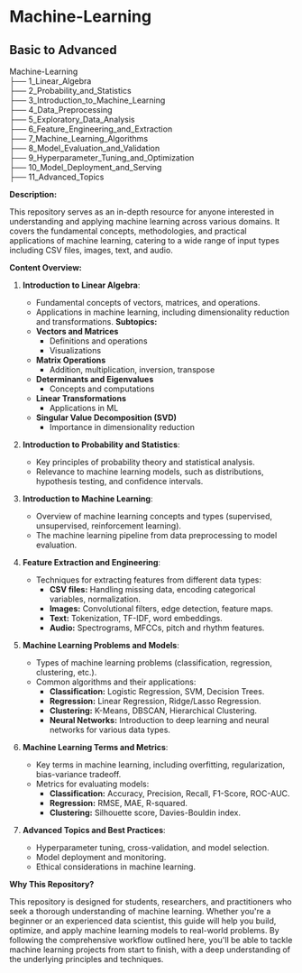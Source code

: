 # Machine-Learning
## Basic to Advanced

Machine-Learning<br/>
├── 1_Linear_Algebra <br/>
├── 2_Probability_and_Statistics <br/>
├── 3_Introduction_to_Machine_Learning<br/>
├── 4_Data_Preprocessing<br/>
├── 5_Exploratory_Data_Analysis<br/>
├── 6_Feature_Engineering_and_Extraction<br/>
├── 7_Machine_Learning_Algorithms<br/>
├── 8_Model_Evaluation_and_Validation<br/>
├── 9_Hyperparameter_Tuning_and_Optimization<br/>
├── 10_Model_Deployment_and_Serving<br/>
├── 11_Advanced_Topics<br/>


**Description:**

This repository serves as an in-depth resource for anyone interested in understanding and applying machine learning across various domains. It covers the fundamental concepts, methodologies, and practical applications of machine learning, catering to a wide range of input types including CSV files, images, text, and audio.

**Content Overview:**

1. **Introduction to Linear Algebra**:
   - Fundamental concepts of vectors, matrices, and operations.
   - Applications in machine learning, including dimensionality reduction and transformations.
   **Subtopics:**
   - **Vectors and Matrices**
     - Definitions and operations
     - Visualizations
   - **Matrix Operations**
     - Addition, multiplication, inversion, transpose
   - **Determinants and Eigenvalues**
     - Concepts and computations
   - **Linear Transformations**
     - Applications in ML
   - **Singular Value Decomposition (SVD)**
     - Importance in dimensionality reduction

2. **Introduction to Probability and Statistics**:
   - Key principles of probability theory and statistical analysis.
   - Relevance to machine learning models, such as distributions, hypothesis testing, and confidence intervals.

3. **Introduction to Machine Learning**:
   - Overview of machine learning concepts and types (supervised, unsupervised, reinforcement learning).
   - The machine learning pipeline from data preprocessing to model evaluation.

4. **Feature Extraction and Engineering**:
   - Techniques for extracting features from different data types:
     - **CSV files:** Handling missing data, encoding categorical variables, normalization.
     - **Images:** Convolutional filters, edge detection, feature maps.
     - **Text:** Tokenization, TF-IDF, word embeddings.
     - **Audio:** Spectrograms, MFCCs, pitch and rhythm features.

5. **Machine Learning Problems and Models**:
   - Types of machine learning problems (classification, regression, clustering, etc.).
   - Common algorithms and their applications:
     - **Classification:** Logistic Regression, SVM, Decision Trees.
     - **Regression:** Linear Regression, Ridge/Lasso Regression.
     - **Clustering:** K-Means, DBSCAN, Hierarchical Clustering.
     - **Neural Networks:** Introduction to deep learning and neural networks for various data types.

6. **Machine Learning Terms and Metrics**:
   - Key terms in machine learning, including overfitting, regularization, bias-variance tradeoff.
   - Metrics for evaluating models:
     - **Classification:** Accuracy, Precision, Recall, F1-Score, ROC-AUC.
     - **Regression:** RMSE, MAE, R-squared.
     - **Clustering:** Silhouette score, Davies-Bouldin index.

7. **Advanced Topics and Best Practices**:
   - Hyperparameter tuning, cross-validation, and model selection.
   - Model deployment and monitoring.
   - Ethical considerations in machine learning.

**Why This Repository?**

This repository is designed for students, researchers, and practitioners who seek a thorough understanding of machine learning. Whether you're a beginner or an experienced data scientist, this guide will help you build, optimize, and apply machine learning models to real-world problems. By following the comprehensive workflow outlined here, you'll be able to tackle machine learning projects from start to finish, with a deep understanding of the underlying principles and techniques.

